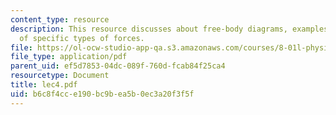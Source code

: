 ```yaml
---
content_type: resource
description: This resource discusses about free-body diagrams, examples and More discussion
  of specific types of forces.
file: https://ol-ocw-studio-app-qa.s3.amazonaws.com/courses/8-01l-physics-i-classical-mechanics-fall-2005/b6c8f4cce190bc9bea5b0ec3a20f3f5f_lec4.pdf
file_type: application/pdf
parent_uid: ef5d7853-04dc-089f-760d-fcab84f25ca4
resourcetype: Document
title: lec4.pdf
uid: b6c8f4cc-e190-bc9b-ea5b-0ec3a20f3f5f
---
```


